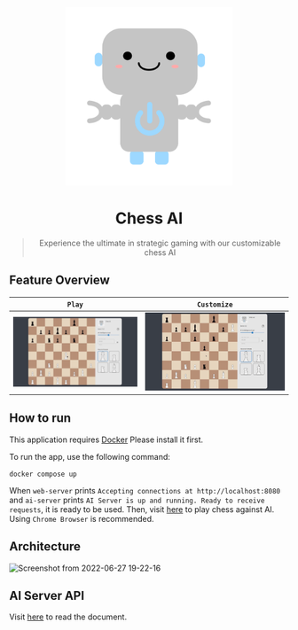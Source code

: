 <div align="center">
    <img src="https://github.com/SeoulSKY/ChessAI/blob/master/assets/icon.png" width=300 aspect-ratio=1 alt="ChessAI">
    <h1>Chess AI</h1>
</div>

<blockquote align="center">
    Experience the ultimate in strategic gaming with our customizable chess AI
</blockquote>

## Feature Overview

| `Play` | `Customize` |
| -- | -- |
| <img src="https://github.com/SeoulSKY/ChessAI/blob/master/assets/play.gif" alt="play"> | <img src="https://github.com/SeoulSKY/ChessAI/blob/master/assets/customize.gif" alt="customize">

## How to run

This application requires [Docker](https://www.docker.com/get-started) Please install it first.

To run the app, use the following command:

```
docker compose up
```

When `web-server` prints `Accepting connections at http://localhost:8080` and `ai-server` prints `AI Server is up and running. Ready to receive requests`, it is ready to be used. Then, visit [here](http://localhost:8080) to play chess against AI. Using `Chrome Browser` is recommended.

## Architecture

![Screenshot from 2022-06-27 19-22-16](https://user-images.githubusercontent.com/48105703/176066683-840572dc-ef22-4530-a42b-419d891c560d.png)

## AI Server API
Visit [here](https://seoulsky.github.io/chess-ai/) to read the document.
